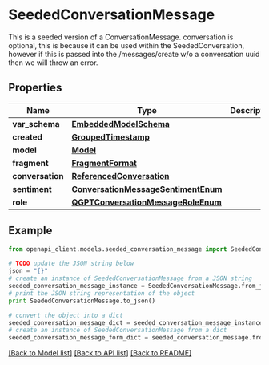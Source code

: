 # SeededConversationMessage

This is a seeded version of a ConversationMessage.  conversation is optional, this is because it can be used within the SeededConversation, however if this is passed into the /messages/create w/o a conversation uuid then we will throw an error.

## Properties
Name | Type | Description | Notes
------------ | ------------- | ------------- | -------------
**var_schema** | [**EmbeddedModelSchema**](EmbeddedModelSchema.md) |  | [optional] 
**created** | [**GroupedTimestamp**](GroupedTimestamp.md) |  | [optional] 
**model** | [**Model**](Model.md) |  | [optional] 
**fragment** | [**FragmentFormat**](FragmentFormat.md) |  | 
**conversation** | [**ReferencedConversation**](ReferencedConversation.md) |  | [optional] 
**sentiment** | [**ConversationMessageSentimentEnum**](ConversationMessageSentimentEnum.md) |  | [optional] 
**role** | [**QGPTConversationMessageRoleEnum**](QGPTConversationMessageRoleEnum.md) |  | 

## Example

```python
from openapi_client.models.seeded_conversation_message import SeededConversationMessage

# TODO update the JSON string below
json = "{}"
# create an instance of SeededConversationMessage from a JSON string
seeded_conversation_message_instance = SeededConversationMessage.from_json(json)
# print the JSON string representation of the object
print SeededConversationMessage.to_json()

# convert the object into a dict
seeded_conversation_message_dict = seeded_conversation_message_instance.to_dict()
# create an instance of SeededConversationMessage from a dict
seeded_conversation_message_form_dict = seeded_conversation_message.from_dict(seeded_conversation_message_dict)
```
[[Back to Model list]](../README.md#documentation-for-models) [[Back to API list]](../README.md#documentation-for-api-endpoints) [[Back to README]](../README.md)


